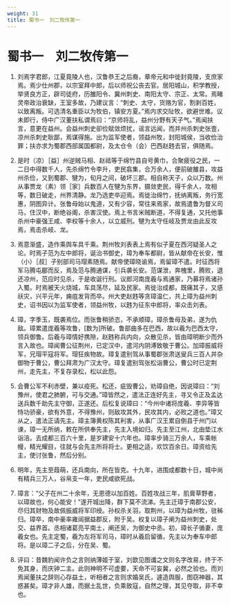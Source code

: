 ```yaml
---
weight: 31
title: 蜀书一　刘二牧传第一
---
```


# 蜀书一　刘二牧传第一

1. <span id="蜀书一　刘二牧传第一-1"></span>
刘焉字君郎，江夏竟陵人也，汉鲁恭王之后裔，章帝元和中徙封竟陵，支庶家焉。焉少仕州郡，以宗室拜中郎，后以师祝公丧去官。居阳城山，积学教授，举贤良方正，辟司徒府，历雒阳令、冀州刺史、南阳太守、宗正、太常。焉睹灵帝政治衰缺，王室多故，乃建议言：“刺史、太守，货赂为官，割剥百姓，以致离叛。可选清名重臣以为牧伯，镇安方夏。”焉内求交阯牧，欲避世难。议未即行，侍中广汉董扶私谓焉曰：“京师将乱，益州分野有天子气。”焉闻扶言，意更在益州。会益州刺史卻俭赋敛烦扰，谣言远闻，而并州杀刺史张壹，凉州杀刺史耿鄙，焉谋得施。出为监军使者，领益州牧，封阳城侯，当收俭治罪；扶亦求为蜀郡西部属国都尉，及太仓令（会）巴西赵韪去官，俱随焉。

2. <span id="蜀书一　刘二牧传第一-2"></span>
是时（凉）［益］州逆贼马相、赵祗等于绵竹县自号黄巾，合聚疲役之民，一二日中得数千人，先杀绵竹令李升，吏民翕集，合万余人，便前破雒县，攻益州杀俭，又到蜀郡、犍为，旬月之间，破坏三郡。相自称天子，众以万数。州从事贾龙（素）领［家］兵数百人在犍为东界，摄敛吏民，得千余人，攻相等，数日破走，州界清静。龙乃选吏卒迎焉。焉徙治绵竹，抚纳离叛，务行宽惠，阴图异计。张鲁母始以鬼道，又有少容，常往来焉家，故焉遣鲁为督义司马，住汉中，断绝谷阁，杀害汉使。焉上书言米贼断道，不得复通，又托他事杀州中豪强王咸、李权等十余人，以立威刑。犍为太守任岐及贾龙由此反攻焉，焉击杀岐、龙。

3. <span id="蜀书一　刘二牧传第一-3"></span>
焉意渐盛，造作乘舆车具千乘。荆州牧刘表表上焉有似子夏在西河疑圣人之论。时焉子范为左中郎将，诞治书御史，璋为奉车都尉，皆从献帝在长安，惟（小）［叔］子别部司马瑁素随焉。献帝使璋晓谕焉，焉留璋不遣。时征西将军马腾屯郿而反，焉及范与腾通谋，引兵袭长安。范谋泄，奔槐里，腾败，退还凉州，范应时见杀，于是收诞行刑。议郎河南庞羲与焉通家，乃募将焉诸孙入蜀。时焉被天火烧城，车具荡尽，延及民家。焉徙治成都，既痛其子，又感祅灾，兴平元年，痈疽发背而卒。州大吏赵韪等贪璋温仁，共上璋为益州刺史，诏书因以为监军使者，领益州牧，以韪为征东中郎将，率众击刘表。

4. <span id="蜀书一　刘二牧传第一-4"></span>
璋，字季玉，既袭焉位。而张鲁稍骄恣，不承顺璋，璋杀鲁母及弟，遂为仇敌。璋累遣庞羲等攻鲁，[数为]所破。鲁部曲多在巴西，故以羲为巴西太守，领兵御鲁。后羲与璋情好携隙，赵韪称兵内向，众散见杀，皆由璋明断少而外言入故也。璋闻曹公征荆州，已定汉中，遣河内阴溥致敬于曹公。加璋振威将军，兄瑁平寇将军。瑁狂疾物故。璋复遣别驾从事蜀郡张肃送叟兵三百人并杂御物于曹公，曹公拜肃为广汉太守。璋复遣别驾张松诣曹公，曹公时已定荆州，走先主，不复存录松，松以此怨。

5. <span id="蜀书一　刘二牧传第一-5"></span>
会曹公军不利赤壁，兼以疫死。松还，疵毁曹公，劝璋自绝，因说璋曰：“刘豫州，使君之肺腑，可与交通。”璋皆然之，遣法正连好先主，寻又令正及孟达送兵数千助先主守御，正遂还。后松复说璋曰：“今州中诸将庞羲、李异等皆恃功骄豪，欲有外意，不得豫州，则敌攻其外，民攻其内，必败之道也。”璋又从之，遣法正请先主。璋主簿黄权陈其利害，从事广汉王累自倒县于州门以谏，璋一无所纳，敕在所供奉先主，先主入境如归。先主至江州，北由垫江水诣涪。去成都三百六十里，是岁建安十六年也。璋率步骑三万余人，车乘帐幔，精光耀目，往就与会先主所将将士。更相之适，欢饮百余日。璋资给先主，使讨张鲁，然后分别。

6. <span id="蜀书一　刘二牧传第一-6"></span>
明年，先主至葭萌，还兵南向，所在皆克。十九年，进围成都数十日，城中尚有精兵三万人，谷帛支一年，吏民咸欲死战。

7. <span id="蜀书一　刘二牧传第一-7"></span>
璋言：“父子在州二十余年，无恩德以加百姓。百姓攻战三年，肌膏草野者，以璋故也，何心能安！”遂开城出降，群下莫不流涕。先主迁璋于南郡公安，尽归其财物及故佩振威将军印绶。孙权杀关羽，取荆州，以璋为益州牧，驻秭归。璋卒，南中豪率雍闿据益郡反，附于吴。权复以璋子阐为益州刺史，处交、益界首。丞相诸葛亮平南土，阐还吴，为御史中丞。初，璋长子循妻，庞羲女也。先主定蜀，羲为左将军司马，璋时从羲启留循，先主以为奉车中郎将。是以璋二子之后，分在吴、蜀。

8. <span id="蜀书一　刘二牧传第一-8"></span>
评曰：昔魏豹闻许负之言则纳薄姬于室，刘歆见图谶之文则名字改易，终于不免其身，而庆钟二主。此则神明不可虚要，天命不可妄冀，必然之验也。而刘焉闻董扶之辞则心存益土，听相者之言则求婚吴氏，遽造舆服，图窃神器，其惑甚矣。璋才非人雄，而据土乱世，负乘致寇，自然之理，其见夺取，非不幸也。
